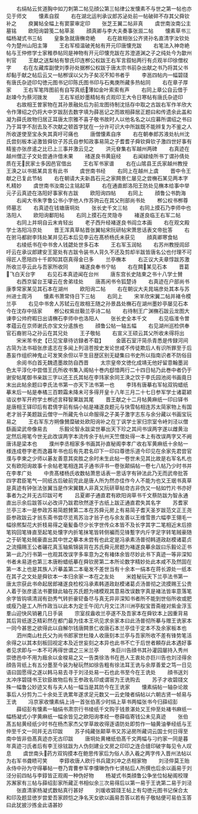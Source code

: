 <!-- { "loadSidebar": true } -->
　　右绢帖云贫道胸中如刀刺第二帖见顔公第三帖律公发懐素不与世之第一帖也亦见于师文
　　懐素自叙
　　右在湖北运判承议郎苏泌处前一帖破碎不存其父舜钦补之
　　庾翼帖全幅上有窦蒙审定印
　　张芝王翼二帖非真
　　虞世南汝南公主墓铭
　　欧阳询碧笺二帖草圣
　　顔真卿与李大夫奏事张溆二帖
　　懐素草书三幅杨凝式书三帖
　　皇象急就唐橅竒絶
　　右在故相张公齐贤孙名直清字汝钦处今为楚州山阳主簿
　　王右军桓温破羌帖有开元印唐懐充跋
　　右笔法入神竒絶帖与王仲修学士家稚恭帖同是神物有开元印懐充跋在苏澄道渊之子之纯处今为歙州判官
　　王献之送梨帖有黎氏印连栁公权跋王右军言叙帖两行有贞观半印徐僧权字
　　右在左藏库副使刘季孙处据栁公权跋于唐太宗书前杂出献之书乃将其父书却黏于献之帖后云又一帖栁误以父为子矣况不知书者乎
　　李邕四帖内一幅碧牋有唐氏杂迹印勾徳元图书记印陈氏图书印与石夷庚所藏多热帖同
　　右在章子厚家
　　王右军笔阵图前有自写真纸薄如金叶索索有声
　　右同上章公自云借于赵竦今为蔡河拨发
　　王右军纸妙墨精帖有贞观印王大令日寒帖有唐氏杂迹印
　　右故相王曽家物在其孙景融处后为前龙图待制沈括存中取之古跋右军作羊欣大令作薄绍之仍将大中岁跋刮去数字填为薛邕记之而故相薛居正题曰和传遗余此盖和凝为薛氏故物归居正耳唐太宗雅不喜子敬书故时人以他名名之以应募所谓绍之书曰乃于耳字不刮去及不次献之顿首字犹在一分许可识大中所跋既不能辨复为不鉴之人所收遂使至宝永失其真吁可痛也
　　唐僧懐素自序
　　右在朝奉郎苏液处杭州沈氏尝刻板本泌激皆舜钦子苏氏自参知政事易简之子耆耆子舜钦舜钦子激四世好事有精鉴亦张彦逺之比已上三事并激云见之
　　洪元眘集右军越州两碑
　　右真迹在越州僧正子文处尝通许借未果
　　禇遂良书黄庭经
　　右闻緑绫所书丁谓孙倩处质在无民家士多因邑官借出
　　王右军书家谱
　　右在山隂县王氏家越州教授王涣之以书抵某具言有此书
　　虞世南书经
　　右同上在越州上虞
　　晋中令王献之已复此节帖
　　右在朝请大夫新昌石元之家闗景仁屡见之尝橅石某见两本字札精妙
　　虞世南书汝南公主铭起草
　　右在通直郎洛阳王防处见橅本给事中举元子云真迹在洛阳好事家有古跋
　　欧阳询四帖
　　右同上
　　顔鲁公书韵海
　　右闻大书朱字鲁公书小字他人作苏驹云在其父刑部尚书处
　　栁公权书栁尊师墓志
　　右真迹在钱塘唐坰处
　　张长史千文三帖
　　右同上摸石乃李师中也洛阳人
　　欧阳询鄱阳帖
　　右同上摸石在灵隐寺
　　褚遂良临王右军二帖
　　右同上并坰自云末肯轻出
　　老子西升经褚遂良书阎立本画
　　右在观文殿学士洛阳冯京处
　　晋王浑真草帖晋张翼帖宋阮研帖宋萧思话表文帝批答
　　右在驸马都尉李玮处某并见石本后见李云在髙桥杨氏未获见
　　顔真卿寒食帖
　　右绫纸书在中书舍人钱勰处世多石本
　　王右军玉润帖
　　右苏州教授闾邱吁云在承议郎建安王寔处有古跋令装书人背久不还及剪却半跋皆唐名公也付理不可得匠人愿陪四十千即知其窃真得金已多
　　兰亭橅本
　　右正议大夫章惇跋苏激所收兰亭云此与吾家所收同
　　褚遂良奉书宁帖
　　右在闗某见石本
　　晋葛飞白天台字
　　右见石本真迹闻在台州
　　唐东宫长史陆柬之书十八学士賛
　　右西京留台王瓘云在舍弟珪处
　　唐髙闲书令狐楚诗
　　右真迹在户部尚书康季常家某见其石本在湖州
　　欧阳询二帖
　　右在朝议大夫晁端彦处其本与苏州进士周沔
　　懐素书萧常侍日下三帖
　　右同上
　　宋羊欣宋翼二帖并褚令模兰亭
　　右见中书舍人苏轼云在故相王随之孙景昌处橅石在湖州墨妙亭屡见石本今在沈存中括家
　　栁公权紫丝靸兰亭诗二帖
　　右待制王广渊橅石跋云龙图大谏李公帅府暇日出请橅石李师中也洛阳人
　　张长史全本千文
　　右见临淮令曽孝蕴云在京师谢氏亦宝文分逺族也
　　顔鲁公帖一轴五幅
　　右见湖州巡检供奉官石裔驸马之孙云在其兄处
　　王子敬帖
　　右宣义王硕云其父所收未得将出
　　宋米芾书史【已见宝章待访録者不载】
　　金匮石室汗简杀青悉是传録河间古简为法书祖张彦逺志在多闻上列沮苍按史发论世咸不传徒欺后人有识所罪至于后愚妄作组织神鬼止可发笑余但以平生目歴区别无疑集曰书史所以指南识者不防俗目
　　余阅书白首无魏遗墨故防自西晋
　　太宗皇帝文徳化成靖无他好留意翰墨润色太平淳化中尝借王氏所收书集入阁帖十巻内郄愔两行二十四日帖乃此巻中者仍于谢安帖尾御书亲跋三字以还王氏其帖在李玮家余同王涣之饮于李氏园池阅书画竟日末出此帖余题曰李氏法书第一亦天下法书第一也
　　李玮有唐摹右军帖双钩蜡纸摹末后一帖是奉橘三百颗霜未降未可多得开皇十八年三月二十七日参军学士诸葛颖谘议参军开府学士栁述言释智果跋其尾
　　晋王献之十二月帖黄麻纸一印曰铎书是唐相王铎印后有君倩字前有绢小帖是褚遂良题元与快雪帖相连苏太简家物上有国老才翁子美题跋云僧守一所藏先令以命服得之子美子激字志东与余分藏以书画宝玩易之
　　王右军东方朔像賛糜破处欧阳询补之在丁讽学士家归宗室令峙刘泾以僧繇画梁武帝像易去
　　乐毅论智永跋梁世摹出天下珍之其间书误两字遂以雌黄治定然后用笔今世无此改误两字本流传余于杭州天竺僧处得一本上有改误两字又不阙唐讳是梁本也
　　濮州李丞相家多书画其孙直秘阁李孝广收右军黄麻纸十余帖一様连成卷字老而逸暮年书也后有先君名印下一印曰尊徳乐道今印见在余家先君尝官濮与李柬之少师以碁友善意其奕胜之余时未生此帖一卷世未见其比故是右军名札也又有欧阳询故事十余帖老笔相连其子通书评书一卷张颠绢帖一卷七八帖乃少时书并在李孝广处
　　中贵髙楼杨氏收数帖萧思话表一思话字有钟法此乃无而武帝批答四字君臣笔气一同纸古后破前完此是唐人所为然亦佳作今人不能为也又王珉书真草是真迹有钟张法张翼当是作宋翼魏人非真又阮研草帖竒古非伪又一帖如竹片书亦好事者为之并无古印跋可考
　　吕夏卿子通直君有欧阳询草书千文蔡防跋为智永通直出示余后跋答以必改评乃跋君欣然遂于古纸上跋正通直君失其名字
　　苏耆家兰亭三本一是参政苏易简题賛第二本在苏舜元房上有易简子耆天圣岁跋范文正王尧臣参政跋云才翁东斋书尝尽览焉苏治才翁子也与余友善以王维雪景六幅李王翎毛一幅徐熈梨花大折枝易得之毫髪备尽少长字世传众本皆不及长字其字二笔相近末后捺笔钩回笔锋直至起笔处懐字内折笔抹笔皆转侧褊而见锋蹔字内斤字足字转笔贼豪随之于斫笔处贼豪直出其中世之摹本未尝有也此定是冯承素汤普彻韩道政赵模诸葛贞之流搨赐王公者碾花真玉轴紫锦装背在苏氏舜元房题为褚遂良摹余跋曰乐毅论正书第一此乃行书第一也观其改误字多率意为之有褚体余皆尽妙此书下真迹一等非深知书者未易道也第三本唐粉蜡纸摹在舜钦房第二本所论数字精妙处此本咸不及然固在第一本上也是其族人沂摹盖第二本毫发不差世当有十余本一绢本在蒋长源处一纸本在其子之文处是舜钦本一本归余家一本在之友处
　　米姓秘玩天下兰亭法书第一唐太宗获此书命起居郎褚遂良检校冯承素韩道政赵模诸葛贞汤普彻之流摸赐王公贵人着于张彦逺法书要録此轴在苏氏题为禇模观其意易改误数字真是褚法皆率意落笔余字皆钩填清润有劲秀气转折豪铓备尽与真无异非深知书者所不能到世俗所收或肥或瘦乃是工人所作政当以此本为定壬午闰六月文江济川洲亭舣宝晋斋艎对紫金浮玉羣山迎快风销暑几日手装
　　宗室叔盎收兰亭遂不及吾家本在舜钦本上因重背易其后背纸遂乏精彩然在都门最为佳本王巩见求余家本曰此汤普彻所摹与赠王诜家本一同今甚思之欲得此以自解尔钱唐闗景仁收唐石本兰亭佳于定本不及余家板本也
　　泗州南山杜氏父为尚书郎家世杜陵人收唐刻本兰亭与吾家所收不差有锋势笔活余得之以其本刻板回视定本及近世妄刻之本异也此书不亡于后世者頼存此本遇好事者见求即与一本不可再得世谓之三米兰亭
　　朱巨川告顔书其孙灌园屡持入秀州崇徳邑中不用为廕余以金梭易之又一告类徐浩书在邑人王衷处亦巨川告也刘泾得余顔告背纸上有五分墨至今装为秘玩然如徐告粗有徐法耳王诜与余厚善爱之笃一日见语曰固愿得之遂以韩马易去寻于刘泾处易一石也此书至今在王诜处
　　顔书送刘太冲序碧牋书王钦臣故物后有王参政名印或谓宻为王诜购去
　　苏子才收碧牋文殊一幅鲁公妙迹又有与夫人帖一幅当是其防今在王诜家
　　懐素绢帖一轴杂论故事后人分剪为二十余处王诜累年遂求足元数又一云史陵者绢帖以六朝古贤一帧易与王诜
　　冯京家收懐素绢上诗一首张伯髙少时绢上草书两幅张书今归薛绍彭
　　薛绍彭有懐素一轴绢书肃宗行书绫纸千文购于钱景湛处又王仲至处褚书麻纸一幅杨凝式小字黄麻纸一幅余皆见之欧阳询孝经一卷薛临寄钱公未见真迹
　　张伯髙五帖黄经纸少时书在杨杰家杰父学草故收得逐语防处即剪作一轴黄油拳经纸与王仲至千文一同并无古印跋
　　苏子纯藏张颠草书又苏泌房所藏词云国士何日得至南中皆非伯髙真迹亦无古印跋
　　唐坰处黄楮纸伯髙千文两幅与刁约家一同是暮年真迹刁氏者后有李王徐铉跋为人伪刻建业文房之印印之连合缝印破字每见令人叹息
　　虞世南头药方双钩摸本在鲍思传家后为俗人添入羲之两字传入晋州法帖以为右军书聋瞆可笑
　　李錞收唐人欧行书兵箴刘冲之丞相家物
　　刘泾倅莫王贻永侍中孙为守得摹帖一卷乃胄曹参军李懐琳伪作七贤帖后人所撰也后余以画易于刘泾分前四帖与李錞皆正观阁一种伪好物
　　杨凝式书类顔鲁公争坐位帖秘阁校理苏澥家有三帖与薛绍彭家所藏正书相似余三次易得后以第一易于王诜第二易于刘泾
　　张直清家杨凝式数帖真行甚好
　　刘瑗收碧牋王帖上有勾徳元图书记保合太和印及题显徳岁尝爱吾家顾恺之浄名天女欲以画易吾答以若有子敬帖便可易伯玉答曰此犹披沙拣金此语甚妙

